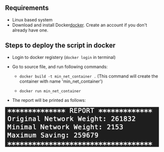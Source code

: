 ## Requirements
- Linux based system
- Download and install Docker[docker]. Create an account if you don't already have one.

## Steps to deploy the script in docker
- Login to docker registery (`docker login` in terminal)
- Go to source file,  and run following commands:

    - `docker build -t min_net_container .`
    (This command will create the container with name 'min_net_container')

    - `docker run min_net_container`

- The report will be printed as follows:
<img src = "./report.png">

[docker]: https://www.docker.com/get-started
